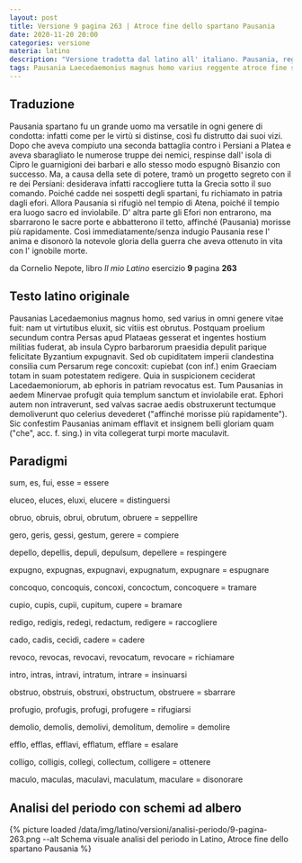 ```yaml
---
layout: post
title: Versione 9 pagina 263 | Atroce fine dello spartano Pausania
date: 2020-11-20 20:00
categories: versione
materia: latino
description: "Versione tradotta dal latino all' italiano. Pausania, reggente di Sparta, comanda le forze alleate dei Greci nella vittoria decisiva di Platea contro i Persiani, ma l' ambizione di potere..."
tags: Pausania Laecedaemonius magnus homo varius reggente atroce fine spartano
---
```

## Traduzione

Pausania spartano fu un grande uomo ma versatile in ogni genere di condotta: infatti come per le virtù si distinse, così fu distrutto dai suoi vizi. Dopo che aveva compiuto una seconda battaglia contro i Persiani a Platea e aveva sbaragliato le numerose truppe dei nemici, respinse dall' isola di Cipro le guarnigioni dei barbari e allo stesso modo espugnò Bisanzio con successo. Ma, a causa della sete di potere, tramò un progetto segreto con il re dei Persiani: desiderava infatti raccogliere tutta la Grecia sotto il suo comando. Poiché cadde nei sospetti degli spartani, fu richiamato in patria dagli efori. Allora Pausania si rifugiò nel tempio di Atena, poiché il tempio era luogo sacro ed inviolabile. D' altra parte gli Efori non entrarono, ma sbarrarono le sacre porte e abbatterono il tetto, affinché (Pausania) morisse più rapidamente. Così immediatamente/senza indugio Pausania rese l' anima e disonorò la notevole gloria della guerra che aveva ottenuto in vita con l' ignobile morte.

da Cornelio Nepote, libro <i> Il mio Latino </i> esercizio <b> 9 </b> pagina <b> 263 </b> 


## Testo latino originale

Pausanias Lacedaemonius magnus homo, sed varius in omni genere vitae fuit: nam ut virtutibus eluxit, sic vitiis est obrutus. Postquam proelium secundum contra Persas apud Plataeas gesserat et ingentes hostium militias fuderat, ab insula Cypro barbarorum praesidia depulit parique felicitate Byzantium expugnavit. Sed ob cupiditatem imperii clandestina consilia cum Persarum rege concoxit: cupiebat (con inf.) enim Graeciam totam in suam potestatem redigere. Quia in suspicionem ceciderat Lacedaemoniorum, ab ephoris in patriam revocatus est. Tum Pausanias in aedem Minervae profugit quia templum sanctum et inviolabile erat. Ephori autem non intraverunt, sed valvas sacrae aedis obstruxerunt tectumque demoliverunt quo celerius devederet ("affinché morisse più rapidamente"). Sic confestim Pausanias animam efflavit et insignem belli gloriam quam ("che", acc. f. sing.) in vita collegerat turpi morte maculavit.


## Paradigmi

sum, es, fui, esse = essere

eluceo, eluces, eluxi, elucere = distinguersi 

obruo, obruis, obrui, obrutum, obruere = seppellire

gero, geris, gessi, gestum, gerere = compiere

depello, depellis, depuli, depulsum, depellere = respingere

expugno, expugnas, expugnavi, expugnatum, expugnare = espugnare

concoquo, concoquis, concoxi, concoctum, concoquere = tramare

cupio, cupis, cupii, cupitum, cupere = bramare

redigo, redigis, redegi, redactum, redigere = raccogliere

cado, cadis, cecidi, cadere = cadere

revoco, revocas, revocavi, revocatum, revocare = richiamare

intro, intras, intravi, intratum, intrare = insinuarsi

obstruo, obstruis, obstruxi, obstructum, obstruere = sbarrare

profugio, profugis, profugi, profugere = rifugiarsi

demolio, demolis, demolivi, demolitum, demolire = demolire

efflo, efflas, efflavi, efflatum, efflare = esalare

colligo, colligis, collegi, collectum, colligere = ottenere

maculo, maculas, maculavi, maculatum, maculare = disonorare

## Analisi del periodo con schemi ad albero

{% picture loaded /data/img/latino/versioni/analisi-periodo/9-pagina-263.png --alt Schema visuale analisi del periodo in Latino, Atroce fine dello spartano Pausania %}



